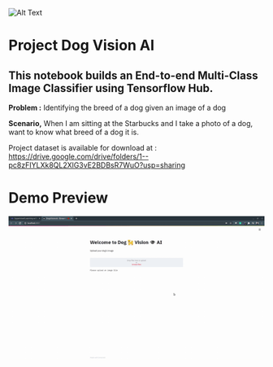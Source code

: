 
![Alt Text](https://img.shields.io/badge/release-v1.0.0-green)
# Project Dog Vision AI

## This notebook builds an End-to-end Multi-Class Image Classifier using Tensorflow Hub.

**Problem :**
Identifying the breed of a dog given an image of a dog

**Scenario,** When I am sitting at the Starbucks and I take a photo of a dog, want to know what breed of a dog it is.

Project dataset is  available for download at : https://drive.google.com/drive/folders/1--pc8zFIYLXk8QL2XlG3vE2BDBsR7WuO?usp=sharing

# Demo Preview
![Alt Text](https://github.com/AnalystGagan/Project-dog-vision/blob/master/9f0487b3-7e3d-4a74-a8af-50d441a8.gif)

